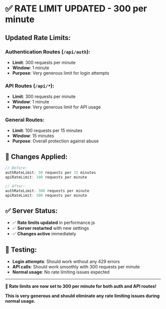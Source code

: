# ✅ RATE LIMIT UPDATED - 300 per minute

## **Updated Rate Limits:**

### **Authentication Routes (`/api/auth`):**
- **Limit**: 300 requests per minute
- **Window**: 1 minute
- **Purpose**: Very generous limit for login attempts

### **API Routes (`/api/*`):**
- **Limit**: 300 requests per minute  
- **Window**: 1 minute
- **Purpose**: Very generous limit for API usage

### **General Routes:**
- **Limit**: 100 requests per 15 minutes
- **Window**: 15 minutes
- **Purpose**: Overall protection against abuse

## **🎯 Changes Applied:**

```javascript
// Before:
authRateLimit: 50 requests per 15 minutes
apiRateLimit: 100 requests per minute

// After:
authRateLimit: 300 requests per minute
apiRateLimit: 300 requests per minute
```

## **✅ Server Status:**
- ✅ **Rate limits updated** in performance.js
- ✅ **Server restarted** with new settings
- ✅ **Changes active** immediately

## **🧪 Testing:**
- **Login attempts**: Should work without any 429 errors
- **API calls**: Should work smoothly with 300 requests per minute
- **Normal usage**: No rate limiting issues expected

---

**🎉 Rate limits are now set to 300 per minute for both auth and API routes!**

**This is very generous and should eliminate any rate limiting issues during normal usage.**
